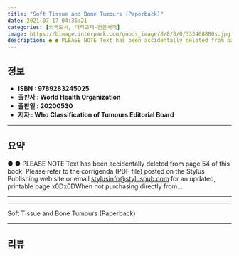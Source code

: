 ```yaml
---
title: "Soft Tissue and Bone Tumours (Paperback)"
date: 2021-07-17 04:36:21
categories: [외국도서, 대학교재-전문서적]
image: https://bimage.interpark.com/goods_image/8/8/8/0/333468880s.jpg
description: ● ● PLEASE NOTE Text has been accidentally deleted from page 54 of this book. Please refer to the corrigenda (PDF file) posted on the Stylus Publishing web si
---
```


## **정보**

- **ISBN : 9789283245025**
- **출판사 : World Health Organization**
- **출판일 : 20200530**
- **저자 : Who Classification of Tumours Editorial Board**

------



## **요약**

●  ●  PLEASE NOTE Text has been accidentally deleted from page 54 of this book. Please refer to the corrigenda (PDF file) posted on the Stylus Publishing web site or email stylusinfo@styluspub.com for an updated, printable page.x0Dx0DWhen not purchasing directly from... 

------



------


Soft Tissue and Bone Tumours (Paperback) 

------


## **리뷰** 

